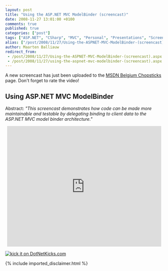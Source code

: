 ```yaml
---
layout: post
title: "Using the ASP.NET MVC ModelBinder (screencast)"
date: 2008-11-27 13:01:00 +0100
comments: true
published: true
categories: ["post"]
tags: ["ASP.NET", "CSharp", "MVC", "Personal", "Presentations", "Screencasts"]
alias: ["/post/2008/11/27/Using-the-ASPNET-MVC-ModelBinder-(screencast).aspx", "/post/2008/11/27/using-the-aspnet-mvc-modelbinder-(screencast).aspx"]
author: Maarten Balliauw
redirect_from:
 - /post/2008/11/27/Using-the-ASPNET-MVC-ModelBinder-(screencast).aspx.html
 - /post/2008/11/27/using-the-aspnet-mvc-modelbinder-(screencast).aspx.html
---
```

<p>
A new screencast has just been uploaded to the <a href="http://www.microsoft.com/belux/MSDN/nl/chopsticks/default.aspx" target="_blank">MSDN Belgium Chopsticks</a> page. Don&#39;t forget to rate the video! 
</p>
<h2>Using ASP.NET MVC ModelBinder</h2>
<p>
Abstract: <em>&quot;This screencast demonstrates how code can be made more maintainable and testable by delegating binding to client data to the ASP.NET MVC model binder architecture.&quot;</em> 
</p>
<p style="text-align: center">
<iframe src="http://www.microsoft.com/belux/msdn/nl/chopsticks/player.aspx?id=798&amp;e=1" width="493" height="385" frameborder="0"></iframe>
</p>
<p>
<a href="http://www.dotnetkicks.com/kick/?url=/post/2008/11/27/Using-the-ASPNET-MVC-ModelBinder-(screencast).aspx&amp;title=Using the ASP.NET MVC ModelBinder (screencast)">
                    <img src="http://www.dotnetkicks.com/Services/Images/KickItImageGenerator.ashx?url=/post/2008/11/27/Using-the-ASPNET-MVC-ModelBinder-(screencast).aspx" border="0" alt="kick it on DotNetKicks.com" />
                  </a> 
</p>

{% include imported_disclaimer.html %}
